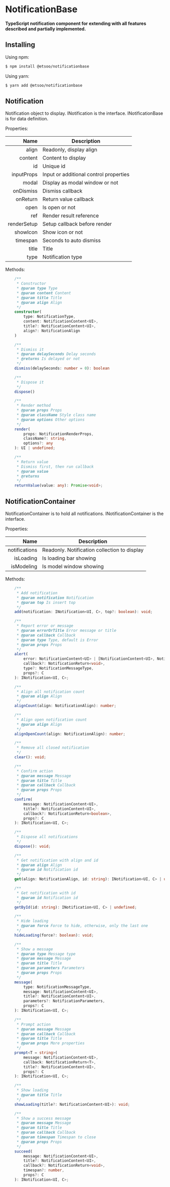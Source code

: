 # NotificationBase
**TypeScript notification component for extending with all features described and partially implemented.**

## Installing

Using npm:

```bash
$ npm install @etsoo/notificationbase
```

Using yarn:

```bash
$ yarn add @etsoo/notificationbase
```

## Notification
Notification object to display. INotification is the interface. INotificationBase is for data definition.

Properties:

|Name|Description|
|---:|---|
|align|Readonly, display align|
|content|Content to display|
|id|Unique id|
|inputProps|Input or additional control properties|
|modal|Display as modal window or not|
|onDismiss|Dismiss callback|
|onReturn|Return value callback|
|open|Is open or not|
|ref|Render result reference|
|renderSetup|Setup callback before render|
|showIcon|Show icon or not|
|timespan|Seconds to auto dismiss|
|title|Title|
|type|Notification type|

Methods:

```ts
    /**
     * Constructor
     * @param type Type
     * @param content Content
     * @param title Title
     * @param align Align
     */
    constructor(
        type: NotificationType,
        content: NotificationContent<UI>,
        title?: NotificationContent<UI>,
        align?: NotificationAlign
    )

    /**
     * Dismiss it
     * @param delaySeconds Delay seconds
     * @returns Is delayed or not
     */
    dismiss(delaySeconds: number = 0): boolean

    /**
     * Dispose it
     */
    dispose()

    /**
     * Render method
     * @param props Props
     * @param className Style class name
     * @param options Other options
     */
    render(
        props: NotificationRenderProps,
        className?: string,
        options?: any
    ): UI | undefined;

    /**
     * Return value
     * Dismiss first, then run callback
     * @param value
     * @returns
     */
    returnValue(value: any): Promise<void>;
```


## NotificationContainer
NotificationContainer is to hold all notifications. INotificationContainer is the interface.

Properties:

|Name|Description|
|---:|---|
|notifications|Readonly. Notification collection to display|
|isLoading|Is loading bar showing|
|isModeling|Is model window showing|

Methods:

```ts
    /**
     * Add notification
     * @param notification Notification
     * @param top Is insert top
     */
    add(notification: INotification<UI, C>, top?: boolean): void;

    /**
     * Report error or message
     * @param errorOrTitle Error message or title
     * @param callback Callback
     * @param type Type, default is Error
     * @param props Props
     */
    alert(
        error: NotificationContent<UI> | [NotificationContent<UI>, NotificationContent<UI>],
        callback?: NotificationReturn<void>,
        type?: NotificationMessageType,
        props?: C
    ): INotification<UI, C>;

    /**
     * Align all notification count
     * @param align Align
     */
    alignCount(align: NotificationAlign): number;

    /**
     * Align open notification count
     * @param align Align
     */
    alignOpenCount(align: NotificationAlign): number;

    /**
     * Remove all closed notification
     */
    clear(): void;

    /**
     * Confirm action
     * @param message Message
     * @param title Title
     * @param callback Callback
     * @param props Props
     */
    confirm(
        message: NotificationContent<UI>,
        title?: NotificationContent<UI>,
        callback?: NotificationReturn<boolean>,
        props?: C
    ): INotification<UI, C>;

    /**
     * Dispose all notifications
     */
    dispose(): void;

    /**
     * Get notification with align and id
     * @param align Align
     * @param id Notification id
     */
    get(align: NotificationAlign, id: string): INotification<UI, C> | undefined;

    /**
     * Get notification with id
     * @param id Notification id
     */
    getById(id: string): INotification<UI, C> | undefined;

    /**
     * Hide loading
     * @param force Force to hide, otherwise, only the last one
     */
    hideLoading(force?: boolean): void;

    /**
     * Show a message
     * @param type Message type
     * @param message Message
     * @param title Title
     * @param parameters Parameters
     * @param props Props
     */
    message(
        type: NotificationMessageType,
        message: NotificationContent<UI>,
        title?: NotificationContent<UI>,
        parameters?: NotificationParameters,
        props?: C
    ): INotification<UI, C>;

    /**
     * Prompt action
     * @param message Message
     * @param callback Callback
     * @param title Title
     * @param props More properties
     */
    prompt<T = string>(
        message: NotificationContent<UI>,
        callback: NotificationReturn<T>,
        title?: NotificationContent<UI>,
        props?: C
    ): INotification<UI, C>;

    /**
     * Show loading
     * @param title Title
     */
    showLoading(title?: NotificationContent<UI>): void;

    /**
     * Show a success message
     * @param message Message
     * @param title Title
     * @param callback Callback
     * @param timespan Timespan to close
     * @param props Props
     */
    succeed(
        message: NotificationContent<UI>,
        title?: NotificationContent<UI>,
        callback?: NotificationReturn<void>,
        timespan?: number,
        props?: C
    ): INotification<UI, C>;
```